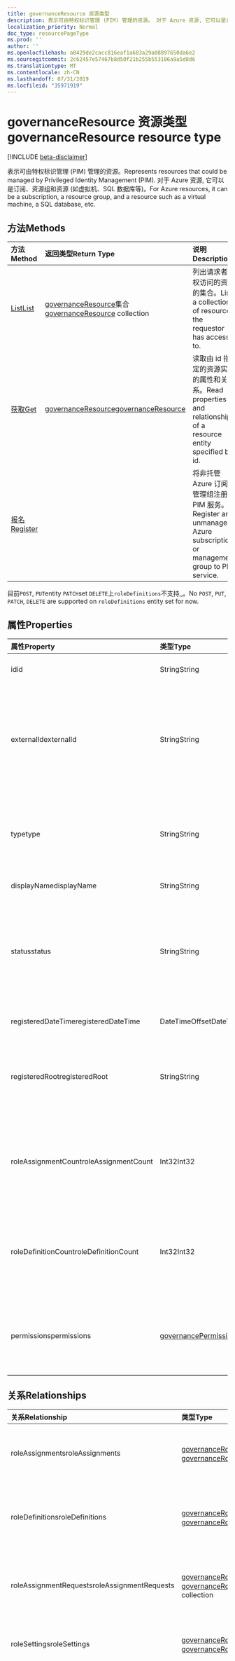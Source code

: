 ```yaml
---
title: governanceResource 资源类型
description: 表示可由特权标识管理 (PIM) 管理的资源。 对于 Azure 资源, 它可以是订阅、资源组和资源 (如虚拟机、SQL 数据库等)。
localization_priority: Normal
doc_type: resourcePageType
ms.prod: ''
author: ''
ms.openlocfilehash: a0429de2cacc816eaf1a603a29a08897650da6e2
ms.sourcegitcommit: 2c62457e57467b8d50f21b255b553106a9a5d8d6
ms.translationtype: MT
ms.contentlocale: zh-CN
ms.lasthandoff: 07/31/2019
ms.locfileid: "35971919"
---
```

# <a name="governanceresource-resource-type"></a><span data-ttu-id="5996c-104">governanceResource 资源类型</span><span class="sxs-lookup"><span data-stu-id="5996c-104">governanceResource resource type</span></span>

[!INCLUDE [beta-disclaimer](../../includes/beta-disclaimer.md)]

<span data-ttu-id="5996c-105">表示可由特权标识管理 (PIM) 管理的资源。</span><span class="sxs-lookup"><span data-stu-id="5996c-105">Represents resources that could be managed by Privileged Identity Management (PIM).</span></span> <span data-ttu-id="5996c-106">对于 Azure 资源, 它可以是订阅、资源组和资源 (如虚拟机、SQL 数据库等)。</span><span class="sxs-lookup"><span data-stu-id="5996c-106">For Azure resources, it can be a subscription, a resource group, and a resource such as a virtual machine, a SQL database, etc.</span></span>


## <a name="methods"></a><span data-ttu-id="5996c-107">方法</span><span class="sxs-lookup"><span data-stu-id="5996c-107">Methods</span></span>

| <span data-ttu-id="5996c-108">方法</span><span class="sxs-lookup"><span data-stu-id="5996c-108">Method</span></span>          | <span data-ttu-id="5996c-109">返回类型</span><span class="sxs-lookup"><span data-stu-id="5996c-109">Return Type</span></span> |<span data-ttu-id="5996c-110">说明</span><span class="sxs-lookup"><span data-stu-id="5996c-110">Description</span></span>|
|:---------------|:--------|:----------|
|[<span data-ttu-id="5996c-111">List</span><span class="sxs-lookup"><span data-stu-id="5996c-111">List</span></span>](../api/governanceresource-list.md) | <span data-ttu-id="5996c-112">[governanceResource](../resources/governanceresource.md)集合</span><span class="sxs-lookup"><span data-stu-id="5996c-112">[governanceResource](../resources/governanceresource.md) collection</span></span>|<span data-ttu-id="5996c-113">列出请求者有权访问的资源的集合。</span><span class="sxs-lookup"><span data-stu-id="5996c-113">List a collection of resources the requestor has access to.</span></span>|
|[<span data-ttu-id="5996c-114">获取</span><span class="sxs-lookup"><span data-stu-id="5996c-114">Get</span></span>](../api/governanceresource-get.md) | [<span data-ttu-id="5996c-115">governanceResource</span><span class="sxs-lookup"><span data-stu-id="5996c-115">governanceResource</span></span>](../resources/governanceresource.md) |<span data-ttu-id="5996c-116">读取由 id 指定的资源实体的属性和关系。</span><span class="sxs-lookup"><span data-stu-id="5996c-116">Read properties and relationships of a resource entity specified by id.</span></span>|
|[<span data-ttu-id="5996c-117">报名</span><span class="sxs-lookup"><span data-stu-id="5996c-117">Register</span></span>](../api/governanceresource-register.md) | |<span data-ttu-id="5996c-118">将非托管 Azure 订阅或管理组注册到 PIM 服务。</span><span class="sxs-lookup"><span data-stu-id="5996c-118">Register an unmanaged Azure subscription or management group to PIM service.</span></span> |

<span data-ttu-id="5996c-119">目前`POST`, `PUT`entity `PATCH`set `DELETE`上`roleDefinitions`不支持,,。</span><span class="sxs-lookup"><span data-stu-id="5996c-119">No `POST`, `PUT`, `PATCH`, `DELETE` are supported on `roleDefinitions` entity set for now.</span></span>

## <a name="properties"></a><span data-ttu-id="5996c-120">属性</span><span class="sxs-lookup"><span data-stu-id="5996c-120">Properties</span></span>
| <span data-ttu-id="5996c-121">属性</span><span class="sxs-lookup"><span data-stu-id="5996c-121">Property</span></span>          |<span data-ttu-id="5996c-122">类型</span><span class="sxs-lookup"><span data-stu-id="5996c-122">Type</span></span>         |<span data-ttu-id="5996c-123">说明</span><span class="sxs-lookup"><span data-stu-id="5996c-123">Description</span></span>|
|:------------------|:----------|:----------|
|<span data-ttu-id="5996c-124">id</span><span class="sxs-lookup"><span data-stu-id="5996c-124">id</span></span>                 |<span data-ttu-id="5996c-125">String</span><span class="sxs-lookup"><span data-stu-id="5996c-125">String</span></span>     |<span data-ttu-id="5996c-126">资源的 id。</span><span class="sxs-lookup"><span data-stu-id="5996c-126">The id of the resource.</span></span> <span data-ttu-id="5996c-127">它采用 GUID 格式。</span><span class="sxs-lookup"><span data-stu-id="5996c-127">It is in GUID format.</span></span>|
|<span data-ttu-id="5996c-128">externalId</span><span class="sxs-lookup"><span data-stu-id="5996c-128">externalId</span></span>           |<span data-ttu-id="5996c-129">String</span><span class="sxs-lookup"><span data-stu-id="5996c-129">String</span></span>   |<span data-ttu-id="5996c-130">资源的外部 id, 表示其在外部系统中的原始 id。</span><span class="sxs-lookup"><span data-stu-id="5996c-130">The external id of the resource, representing its original id in the external system.</span></span> <span data-ttu-id="5996c-131">例如, 订阅资源的外部 id 可以是 "/subscriptions/c14ae696-5e0c-4e5d-88cc-bef6637737ac"。</span><span class="sxs-lookup"><span data-stu-id="5996c-131">For example, a subscription resource's external id can be "/subscriptions/c14ae696-5e0c-4e5d-88cc-bef6637737ac".</span></span> |
|<span data-ttu-id="5996c-132">type</span><span class="sxs-lookup"><span data-stu-id="5996c-132">type</span></span>               |<span data-ttu-id="5996c-133">String</span><span class="sxs-lookup"><span data-stu-id="5996c-133">String</span></span>     |<span data-ttu-id="5996c-134">必需。</span><span class="sxs-lookup"><span data-stu-id="5996c-134">Required.</span></span> <span data-ttu-id="5996c-135">资源类型。</span><span class="sxs-lookup"><span data-stu-id="5996c-135">Resource type.</span></span> <span data-ttu-id="5996c-136">例如, 对于 Azure 资源, 类型可以是 "订阅"、"ResourceGroup"、"Microsoft .Sql/服务器" 等。</span><span class="sxs-lookup"><span data-stu-id="5996c-136">For example, for Azure resources, the type could be "Subscription", "ResourceGroup", "Microsoft.Sql/server", etc.</span></span>|
|<span data-ttu-id="5996c-137">displayName</span><span class="sxs-lookup"><span data-stu-id="5996c-137">displayName</span></span>        |<span data-ttu-id="5996c-138">String</span><span class="sxs-lookup"><span data-stu-id="5996c-138">String</span></span>     |<span data-ttu-id="5996c-139">资源的显示名称。</span><span class="sxs-lookup"><span data-stu-id="5996c-139">The display name of the resource.</span></span>|
|<span data-ttu-id="5996c-140">status</span><span class="sxs-lookup"><span data-stu-id="5996c-140">status</span></span>             |<span data-ttu-id="5996c-141">String</span><span class="sxs-lookup"><span data-stu-id="5996c-141">String</span></span>     |<span data-ttu-id="5996c-142">给定资源的状态。</span><span class="sxs-lookup"><span data-stu-id="5996c-142">The status of a given resource.</span></span> <span data-ttu-id="5996c-143">例如, 它可以表示资源是否已锁定 (values: `Active` / `Locked`)。</span><span class="sxs-lookup"><span data-stu-id="5996c-143">For example, it could represent whether the resource is locked or not (values: `Active`/`Locked`).</span></span> <span data-ttu-id="5996c-144">注意: 将来可能会扩展此属性以支持更多方案。</span><span class="sxs-lookup"><span data-stu-id="5996c-144">Note: This property may be extended in the future to support more scenarios.</span></span>|
|<span data-ttu-id="5996c-145">registeredDateTime</span><span class="sxs-lookup"><span data-stu-id="5996c-145">registeredDateTime</span></span>|<span data-ttu-id="5996c-146">DateTimeOffset</span><span class="sxs-lookup"><span data-stu-id="5996c-146">DateTimeOffset</span></span>      |<span data-ttu-id="5996c-147">表示在 PIM 中注册资源的日期时间。</span><span class="sxs-lookup"><span data-stu-id="5996c-147">Represents the date time when the resource is registered in PIM.</span></span>|
|<span data-ttu-id="5996c-148">registeredRoot</span><span class="sxs-lookup"><span data-stu-id="5996c-148">registeredRoot</span></span>|<span data-ttu-id="5996c-149">String</span><span class="sxs-lookup"><span data-stu-id="5996c-149">String</span></span>      |<span data-ttu-id="5996c-150">在 PIM 中注册的资源的根作用域的 externalId。</span><span class="sxs-lookup"><span data-stu-id="5996c-150">The externalId of the resource's root scope that is registered in PIM.</span></span> <span data-ttu-id="5996c-151">根作用域可以是父级、祖父或更高的上级资源。</span><span class="sxs-lookup"><span data-stu-id="5996c-151">The root scope can be the parent, grandparent, or higher ancestor resources.</span></span>|
|<span data-ttu-id="5996c-152">roleAssignmentCount</span><span class="sxs-lookup"><span data-stu-id="5996c-152">roleAssignmentCount</span></span>|<span data-ttu-id="5996c-153">Int32</span><span class="sxs-lookup"><span data-stu-id="5996c-153">Int32</span></span>      |<span data-ttu-id="5996c-154">可选。</span><span class="sxs-lookup"><span data-stu-id="5996c-154">Optional.</span></span> <span data-ttu-id="5996c-155">给定资源的角色分配数。</span><span class="sxs-lookup"><span data-stu-id="5996c-155">The number of role assignments for the given resource.</span></span> <span data-ttu-id="5996c-156">若要获取属性, 请明确在`$select=roleAssignmentCount`查询中使用。</span><span class="sxs-lookup"><span data-stu-id="5996c-156">To get the property, please explictly use `$select=roleAssignmentCount` in the query.</span></span>|
|<span data-ttu-id="5996c-157">roleDefinitionCount</span><span class="sxs-lookup"><span data-stu-id="5996c-157">roleDefinitionCount</span></span>|<span data-ttu-id="5996c-158">Int32</span><span class="sxs-lookup"><span data-stu-id="5996c-158">Int32</span></span>      |<span data-ttu-id="5996c-159">可选。</span><span class="sxs-lookup"><span data-stu-id="5996c-159">Optional.</span></span> <span data-ttu-id="5996c-160">给定资源的角色定义的数量。</span><span class="sxs-lookup"><span data-stu-id="5996c-160">The number of role definitions for the given resource.</span></span> <span data-ttu-id="5996c-161">若要获取属性, 请明确在`$select=roleDefinitionCount`查询中使用。</span><span class="sxs-lookup"><span data-stu-id="5996c-161">To get the property, please explictly use `$select=roleDefinitionCount` in the query.</span></span>|
|<span data-ttu-id="5996c-162">permissions</span><span class="sxs-lookup"><span data-stu-id="5996c-162">permissions</span></span>|[<span data-ttu-id="5996c-163">governancePermission</span><span class="sxs-lookup"><span data-stu-id="5996c-163">governancePermission</span></span>](../resources/governancepermission.md)      |<span data-ttu-id="5996c-164">可选。</span><span class="sxs-lookup"><span data-stu-id="5996c-164">Optional.</span></span> <span data-ttu-id="5996c-165">它表示请求者对资源的访问状态。若要获取属性, 请明确在`$select=permissions`查询中使用。</span><span class="sxs-lookup"><span data-stu-id="5996c-165">It represents the status of the requestor's access to the resource.To get the property, please explictly use `$select=permissions` in the query.</span></span>|

## <a name="relationships"></a><span data-ttu-id="5996c-166">关系</span><span class="sxs-lookup"><span data-stu-id="5996c-166">Relationships</span></span>
| <span data-ttu-id="5996c-167">关系</span><span class="sxs-lookup"><span data-stu-id="5996c-167">Relationship</span></span>   | <span data-ttu-id="5996c-168">类型</span><span class="sxs-lookup"><span data-stu-id="5996c-168">Type</span></span>                                         |<span data-ttu-id="5996c-169">说明</span><span class="sxs-lookup"><span data-stu-id="5996c-169">Description</span></span>|
|:---------------|:---------------------------------------------|:----------|
|<span data-ttu-id="5996c-170">roleAssignments</span><span class="sxs-lookup"><span data-stu-id="5996c-170">roleAssignments</span></span> |<span data-ttu-id="5996c-171">[governanceRoleAssignment](../resources/governanceroleassignment.md)集合</span><span class="sxs-lookup"><span data-stu-id="5996c-171">[governanceRoleAssignment](../resources/governanceroleassignment.md) collection</span></span>|<span data-ttu-id="5996c-172">资源的角色分配的集合。</span><span class="sxs-lookup"><span data-stu-id="5996c-172">The collection of role assignments for the resource.</span></span>|
|<span data-ttu-id="5996c-173">roleDefinitions</span><span class="sxs-lookup"><span data-stu-id="5996c-173">roleDefinitions</span></span> |<span data-ttu-id="5996c-174">[governanceRoleDefinition](../resources/governanceroledefinition.md)集合</span><span class="sxs-lookup"><span data-stu-id="5996c-174">[governanceRoleDefinition](../resources/governanceroledefinition.md) collection</span></span>|<span data-ttu-id="5996c-175">资源的角色 defintions 集合。</span><span class="sxs-lookup"><span data-stu-id="5996c-175">The collection of role defintions for the resource.</span></span>|
|<span data-ttu-id="5996c-176">roleAssignmentRequests</span><span class="sxs-lookup"><span data-stu-id="5996c-176">roleAssignmentRequests</span></span> |<span data-ttu-id="5996c-177">[governanceRoleAssignmentRequest](../resources/governanceroleassignmentrequest.md)集合</span><span class="sxs-lookup"><span data-stu-id="5996c-177">[governanceRoleAssignmentRequest](../resources/governanceroleassignmentrequest.md) collection</span></span>|<span data-ttu-id="5996c-178">资源的角色分配请求的集合。</span><span class="sxs-lookup"><span data-stu-id="5996c-178">The collection of role assignment requests for the resource.</span></span>|
|<span data-ttu-id="5996c-179">roleSettings</span><span class="sxs-lookup"><span data-stu-id="5996c-179">roleSettings</span></span> |<span data-ttu-id="5996c-180">[governanceRoleSetting](../resources/governancerolesetting.md)集合</span><span class="sxs-lookup"><span data-stu-id="5996c-180">[governanceRoleSetting](../resources/governancerolesetting.md) collection</span></span>|<span data-ttu-id="5996c-181">资源的角色设置的集合。</span><span class="sxs-lookup"><span data-stu-id="5996c-181">The collection of role settings for the resource.</span></span>|
|<span data-ttu-id="5996c-182">母语</span><span class="sxs-lookup"><span data-stu-id="5996c-182">parent</span></span>          |[<span data-ttu-id="5996c-183">governanceResource</span><span class="sxs-lookup"><span data-stu-id="5996c-183">governanceResource</span></span>](../resources/governanceresource.md)           |<span data-ttu-id="5996c-184">只读。</span><span class="sxs-lookup"><span data-stu-id="5996c-184">Read-only.</span></span> <span data-ttu-id="5996c-185">父资源。</span><span class="sxs-lookup"><span data-stu-id="5996c-185">The parent resource.</span></span> <span data-ttu-id="5996c-186">对于`pimforazurerbac`方案, 它可以表示资源所属的订阅。</span><span class="sxs-lookup"><span data-stu-id="5996c-186">for `pimforazurerbac` scenario, it can represent the subscription the resource belongs to.</span></span>|

## <a name="json-representation"></a><span data-ttu-id="5996c-187">JSON 表示形式</span><span class="sxs-lookup"><span data-stu-id="5996c-187">JSON representation</span></span>

<span data-ttu-id="5996c-188">下面是资源的 JSON 表示形式。</span><span class="sxs-lookup"><span data-stu-id="5996c-188">The following is a JSON representation of the resource.</span></span>

<!-- {
  "blockType": "resource",
  "keyProperty": "id",
  "optionalProperties": [

  ],
  "@odata.type": "microsoft.graph.governanceResource"
}-->
```json
{
  "id": "String (identifier)",
  "externalId": "String",
  "type": "String",
  "displayName": "String",
  "status": "String",
  "registeredDateTime": "String (timestamp)",
  "registeredRoot": "String",
  "roleAssignmentCount": 12356,
  "roleDefinitionCount": 12356,
  "permissions": {
    "@odata.type": "microsoft.graph.governancePermission"
  }
}

```
<!-- uuid: 8fcb5dbc-d5aa-4681-8e31-b001d5168d79
2015-10-25 14:57:30 UTC -->
<!--
{
  "type": "#page.annotation",
  "description": "governanceResource",
  "keywords": "",
  "section": "documentation",
  "tocPath": "",
  "suppressions": []
}
-->
